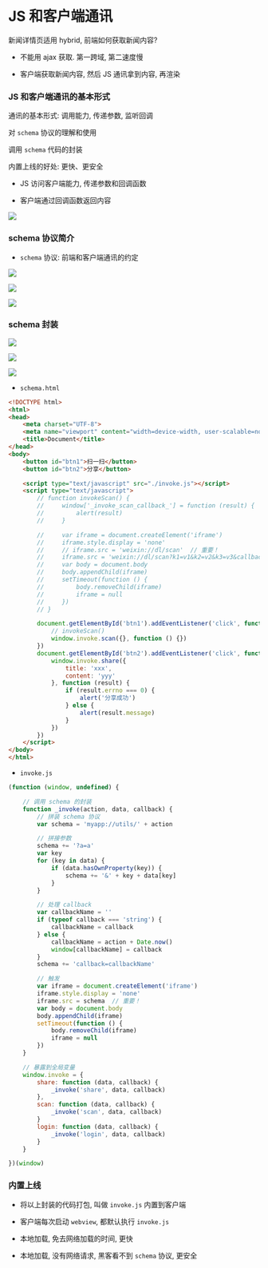 # JS 和客户端通讯

新闻详情页适用 hybrid, 前端如何获取新闻内容?

- 不能用 ajax 获取. 第一跨域, 第二速度慢

- 客户端获取新闻内容, 然后 JS 通讯拿到内容, 再渲染

### JS 和客户端通讯的基本形式

通讯的基本形式: 调用能力, 传递参数, 监听回调

对 `schema` 协议的理解和使用

调用 `schema` 代码的封装

内置上线的好处: 更快、更安全

- JS 访问客户端能力, 传递参数和回调函数

- 客户端通过回调函数返回内容

![](./media/webview.png)

### schema 协议简介

- `schema` 协议: 前端和客户端通讯的约定

![](./media/wechat-schema.png)

![](./media/wechat-schema-tu.png)

![](./media/wechat-schema-tu2.png)

### schema 封装

![](./media/schema.png)

![](./media/schema2.png)

![](./media/schema3.png)

- `schema.html`

```html
<!DOCTYPE html>
<html>
<head>
    <meta charset="UTF-8">
    <meta name="viewport" content="width=device-width, user-scalable=no, initial-scale=1">
    <title>Document</title>
</head>
<body>
    <button id="btn1">扫一扫</button>
    <button id="btn2">分享</button>

    <script type="text/javascript" src="./invoke.js"></script>
    <script type="text/javascript">
        // function invokeScan() {
        //     window['_invoke_scan_callback_'] = function (result) {
        //         alert(result)
        //     }

        //     var iframe = document.createElement('iframe')
        //     iframe.style.display = 'none'
        //     // iframe.src = 'weixin://dl/scan'  // 重要！
        //     iframe.src = 'weixin://dl/scan?k1=v1&k2=v2&k3=v3&callback=_invoke_scan_callback_'
        //     var body = document.body
        //     body.appendChild(iframe)
        //     setTimeout(function () {
        //         body.removeChild(iframe)
        //         iframe = null
        //     })
        // }

        document.getElementById('btn1').addEventListener('click', function () {
            // invokeScan()
            window.invoke.scan({}, function () {})
        })
        document.getElementById('btn2').addEventListener('click', function () {
            window.invoke.share({
                title: 'xxx',
                content: 'yyy'
            }, function (result) {
                if (result.errno === 0) {
                    alert('分享成功')
                } else {
                    alert(result.message)
                }
            })
        })
    </script>
</body>
</html>
```

- `invoke.js`

```js
(function (window, undefined) {

    // 调用 schema 的封装
    function _invoke(action, data, callback) {
        // 拼装 schema 协议
        var schema = 'myapp://utils/' + action

        // 拼接参数
        schema += '?a=a'
        var key
        for (key in data) {
            if (data.hasOwnProperty(key)) {
                schema += '&' + key + data[key]
            }
        }

        // 处理 callback
        var callbackName = ''
        if (typeof callback === 'string') {
            callbackName = callback
        } else {
            callbackName = action + Date.now()
            window[callbackName] = callback
        }
        schema += 'callback=callbackName'

        // 触发
        var iframe = document.createElement('iframe')
        iframe.style.display = 'none'
        iframe.src = schema  // 重要！
        var body = document.body
        body.appendChild(iframe)
        setTimeout(function () {
            body.removeChild(iframe)
            iframe = null
        })
    }

    // 暴露到全局变量
    window.invoke = {
        share: function (data, callback) {
            _invoke('share', data, callback)
        },
        scan: function (data, callback) {
            _invoke('scan', data, callback)
        }
        login: function (data, callback) {
            _invoke('login', data, callback)
        }
    }

})(window)
```

### 内置上线

- 将以上封装的代码打包, 叫做 `invoke.js` 内置到客户端

- 客户端每次启动 `webview`, 都默认执行 `invoke.js`

- 本地加载, 免去网络加载的时间, 更快

- 本地加载, 没有网络请求, 黑客看不到 `schema` 协议, 更安全